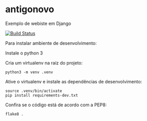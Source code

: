 # antigonovo
Exemplo de webiste em Django

[![Build Status](https://travis-ci.org/diegosorrilha/antigonovo.svg?branch=master)](https://travis-ci.org/diegosorrilha/antigonovo)

Para instalar ambiente de desenvolvimento:

Instale o python 3

Cria um virtualenv na raiz do projeto:

```
python3 -m venv .venv
```

Ative o virtualenv e instale as dependências de desenvolvimento:

```
source .venv/bin/activate
pip install requirements-dev.txt
```

Confira se o código está de acordo com a PEP8:

```
flake8 .
```